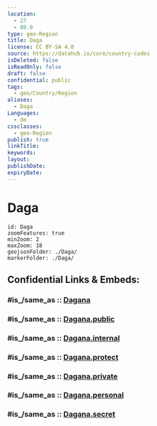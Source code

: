 ```yaml
---
location:
  - 27
  - 89.9
type: geo-Region
title: Daga
license: CC BY-SA 4.0
source: https://datahub.io/core/country-codes
isDeleted: false
isReadOnly: false
draft: false
confidential: public
tags:
  - geo/Country/Region
aliases:
  - Daga
Languages:
  - de
cssclasses:
  - geo-Region
publish: true
linkTitle:
keywords:
layout:
publishDate:
expiryDate:
---
```


# Daga

```leaflet
id: Daga
zoomFeatures: true 
minZoom: 2 
maxZoom: 18
geojsonFolder: ./Daga/
markerFolder: ./Daga/
```


## Confidential Links & Embeds: 

### #is_/same_as :: [Dagana](/_Standards/Earth/Continent/Asia/Indian_Subcontinent/Bhutan/Districts~Bhutan/Dagana.md) 

### #is_/same_as :: [Dagana.public](/_public/Earth/Continent/Asia/Indian_Subcontinent/Bhutan/Districts~Bhutan/Dagana.public.md) 

### #is_/same_as :: [Dagana.internal](/_internal/Earth/Continent/Asia/Indian_Subcontinent/Bhutan/Districts~Bhutan/Dagana.internal.md) 

### #is_/same_as :: [Dagana.protect](/_protect/Earth/Continent/Asia/Indian_Subcontinent/Bhutan/Districts~Bhutan/Dagana.protect.md) 

### #is_/same_as :: [Dagana.private](/_private/Earth/Continent/Asia/Indian_Subcontinent/Bhutan/Districts~Bhutan/Dagana.private.md) 

### #is_/same_as :: [Dagana.personal](/_personal/Earth/Continent/Asia/Indian_Subcontinent/Bhutan/Districts~Bhutan/Dagana.personal.md) 

### #is_/same_as :: [Dagana.secret](/_secret/Earth/Continent/Asia/Indian_Subcontinent/Bhutan/Districts~Bhutan/Dagana.secret.md)

